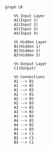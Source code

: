 <!--
 Copyright (c) 2024 David Such
 
 This software is released under the MIT License.
 https://opensource.org/licenses/MIT
-->

```mermaid
graph LR
    
    %% Input Layer
    A1(Input 1)
    A2(Input 2)
    A3(Input 3)
    A4(Input 4)
    
    %% Hidden Layer
    B1(Hidden 1)
    B2(Hidden 2)
    B3(Hidden 3)
    
    %% Output Layer
    C1(Output)
    
    %% Connections
    A1 --> B1
    A1 --> B2
    A1 --> B3
    A2 --> B1
    A2 --> B2
    A2 --> B3
    A3 --> B1
    A3 --> B2
    A3 --> B3
    A4 --> B1
    A4 --> B2
    A4 --> B3
    B1 --> C1
    B2 --> C1
    B3 --> C1